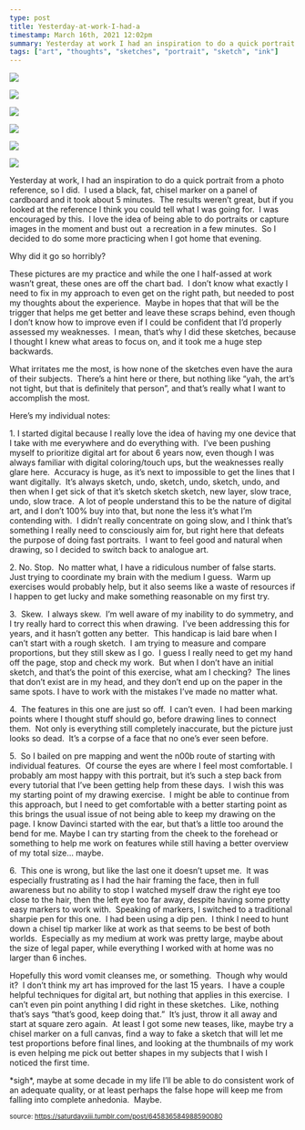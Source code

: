 ```yaml
---
type: post
title: Yesterday-at-work-I-had-a
timestamp: March 16th, 2021 12:02pm
summary: Yesterday at work I had an inspiration to do a quick portrait from a photo reference so I did  I used a black fat chisel marker on a panel of cardWhy did it go so horriblyppThese pictures are my practice and while the one I halfassed at work wasn’t great these ones are off the chart bad What irritates me the most is how none of the sketches even have the aura of their subjects  There’s a hint here or there but nothing like “yah theHere’s my individual notespp1 I started digital because I really love the idea of having my one device that I take with me everywhere and do eve2 No Stop  No matter what I have a ridiculous number of false starts  Just trying to coordinate my brain with the medium I guess  Warm up exercis3  Skew  I always skew  I’m well aware of my inability to do symmetry and I try really hard to correct this when drawing  I’ve been addressing thi4  The features in this one are just so off  I can’t even  I had been marking points where I thought stuff should go before drawing lines to connec5  So I bailed on pre mapping and went the n00b route of starting with individual features  Of course the eyes are where I feel most comfortable I p6  This one is wrong but like the last one it doesn’t upset me  It was especially frustrating as I had the hair framing the face then in full awareHopefully this word vomit cleanses me or something  Though why would it  I don’t think my art has improved for the last 15 years  I have a couple h
tags: ["art", "thoughts", "sketches", "portrait", "sketch", "ink"]
---
```

<p>
                               <img src="../media/645836584988590080_1.jpg"/>
                           </p>
                                                                                                                           <p>
                               <img src="../media/645836584988590080_2.jpg"/>
                           </p>
                                                                                                                           <p>
                               <img src="../media/645836584988590080_3.jpg"/>
                           </p>
                                                                                                                           <p>
                               <img src="../media/645836584988590080_4.jpg"/>
                           </p>
                                                                                                                           <p>
                               <img src="../media/645836584988590080_5.jpg"/>
                           </p>
                                                                                                                           <p>
                               <img src="../media/645836584988590080_6.jpg"/>
                           </p>
                                                                                                                      <div class="caption"><p>Yesterday at work, I had an inspiration to do a quick portrait from a photo reference, so I did.  I used a black, fat, chisel marker on a panel of cardboard and it took about 5 minutes.  The results weren’t great, but if you looked at the reference I think you could tell what I was going for.  I was encouraged by this.  I love the idea of being able to do portraits or capture images in the moment and bust out  a recreation in a few minutes.  So I decided to do some more practicing when I got home that evening.</p><p>Why did it go so horribly?</p><p>These pictures are my practice and while the one I half-assed at work wasn’t great, these ones are off the chart bad.  I don’t know what exactly I need to fix in my approach to even get on the right path, but needed to post my thoughts about the experience.  Maybe in hopes that that will be the trigger that helps me get better and leave these scraps behind, even though I don’t know how to improve even if I could be confident that I’d properly assessed my weaknesses.  I mean, that’s why I did these sketches, because I thought I knew what areas to focus on, and it took me a huge step backwards.</p><p>What irritates me the most, is how none of the sketches even have the aura of their subjects.  There’s a hint here or there, but nothing like “yah, the art’s not tight, but that is definitely that person”, and that’s really what I want to accomplish the most.</p><p>Here’s my individual notes:</p><p>1. I started digital because I really love the idea of having my one device that I take with me everywhere and do everything with.  I’ve been pushing myself to prioritize digital art for about 6 years now, even though I was always familiar with digital coloring/touch ups, but the weaknesses really glare here.  Accuracy is huge, as it’s next to impossible to get the lines that I want digitally.  It’s always sketch, undo, sketch, undo, sketch, undo, and then when I get sick of that it’s sketch sketch sketch, new layer, slow trace, undo, slow trace.  A lot of people understand this to be the nature of digital art, and I don’t 100% buy into that, but none the less it’s what I’m contending with.  I didn’t really concentrate on going slow, and I think that’s something I really need to consciously aim for, but right here that defeats the purpose of doing fast portraits.  I want to feel good and natural when drawing, so I decided to switch back to analogue art.</p><p>2. No. Stop.  No matter what, I have a ridiculous number of false starts.  Just trying to coordinate my brain with the medium I guess.  Warm up exercises would probably help, but it also seems like a waste of resources if I happen to get lucky and make something reasonable on my first try.</p><p>3.  Skew.  I always skew.  I’m well aware of my inability to do symmetry, and I try really hard to correct this when drawing.  I’ve been addressing this for years, and it hasn’t gotten any better.  This handicap is laid bare when I can’t start with a rough sketch.  I am trying to measure and compare proportions, but they still skew as I go.  I guess I really need to get my hand off the page, stop and check my work.  But when I don’t have an initial sketch, and that’s the point of this exercise, what am I checking?  The lines that don’t exist are in my head, and they don’t end up on the paper in the same spots. I have to work with the mistakes I’ve made no matter what.</p><p>4.  The features in this one are just so off.  I can’t even.  I had been marking points where I thought stuff should go, before drawing lines to connect them.  Not only is everything still completely inaccurate, but the picture just looks so dead.  It’s a corpse of a face that no one’s ever seen before.</p><p>5.  So I bailed on pre mapping and went the n00b route of starting with individual features.  Of course the eyes are where I feel most comfortable. I probably am most happy with this portrait, but it’s such a step back from every tutorial that I’ve been getting help from these days.  I wish this was my starting point of my drawing exercise.  I might be able to continue from this approach, but I need to get comfortable with a better starting point as this brings the usual issue of not being able to keep my drawing on the page. I know Davinci started with the ear, but that’s a little too around the bend for me. Maybe I can try starting from the cheek to the forehead or something to help me work on features while still having a better overview of my total size&hellip; maybe.</p><p>6.  This one is wrong, but like the last one it doesn’t upset me.  It was especially frustrating as I had the hair framing the face, then in full awareness but no ability to stop I watched myself draw the right eye too close to the hair, then the left eye too far away, despite having some pretty easy markers to work with.  Speaking of markers, I switched to a traditional sharpie pen for this one.  I had been using a dip pen.  I think I need to hunt down a chisel tip marker like at work as that seems to be best of both worlds.  Especially as my medium at work was pretty large, maybe about the size of legal paper, while everything I worked with at home was no larger than 6 inches.</p><p>Hopefully this word vomit cleanses me, or something.  Though why would it?  I don’t think my art has improved for the last 15 years.  I have a couple helpful techniques for digital art, but nothing that applies in this exercise.  I can’t even pin point anything I did right in these sketches.  Like, nothing that’s says “that’s good, keep doing that.”  It’s just, throw it all away and start at square zero again.  At least I got some new teases, like, maybe try a chisel marker on a full canvas, find a way to fake a sketch that will let me test proportions before final lines, and looking at the thumbnails of my work is even helping me pick out better shapes in my subjects that I wish I noticed the first time.</p><p>*sigh*, maybe at some decade in my life I’ll be able to do consistent work of an adequate quality, or at least perhaps the false hope will keep me from falling into complete anhedonia.  Maybe.<br/></p> </div>
                                    
                
                
                
                
                                
<small>source: https://saturdayxiii.tumblr.com/post/645836584988590080</small>